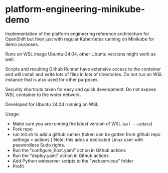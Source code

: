 # platform-engineering-minikube-demo
Implementation of the platform engineering reference architecture for OpenShift but then just with regular Kubernetes running on Minikube for demo purposes.

Runs on WSL image Ubuntu-24.04, other Ubuntu versions might work as well.

Scripts and resulting Github Runner have extensive access to the container and will install and write lots of files in lots of directories.
Do not run on WSL instance that is also used for other purposes.

Security shortcuts taken for easy and quick development. Do not expose WSL container to the wider network.

Developed for Ubuntu 24.04 running on WSL

Usage:
- Make sure you are running the latest version of WSL (`wsl --update`)
- Fork repo
- run init.sh to add a github runner (token can be gotten from github repo settings > actions )
    Note: this adds a dedicated Linux user with paswordless Sudo rights.
- Run the "configure_host.yaml" action in Github actions
- Run the "deploy.yaml" action in Github actions
- Add Python webserver scripts to the "webservices" folder
- Profit